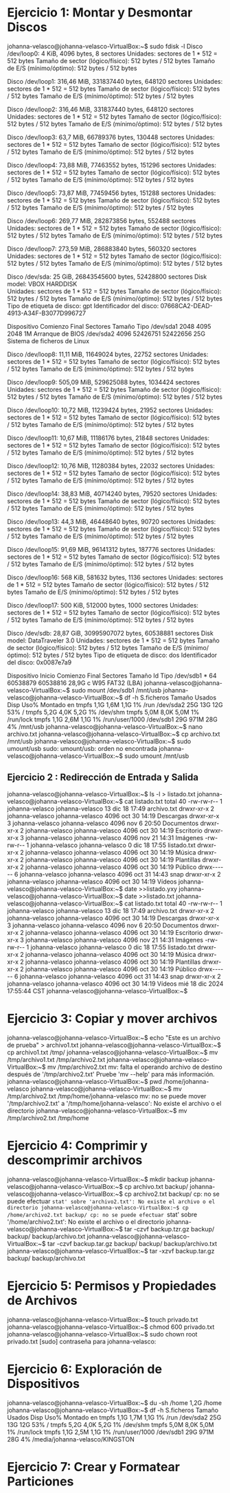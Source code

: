 # Ejercicio 1: Montar y Desmontar Discos

johanna-velasco@johanna-velasco-VirtualBox:~$ sudo fdisk -l
Disco /dev/loop0: 4 KiB, 4096 bytes, 8 sectores
Unidades: sectores de 1 * 512 = 512 bytes
Tamaño de sector (lógico/físico): 512 bytes / 512 bytes
Tamaño de E/S (mínimo/óptimo): 512 bytes / 512 bytes


Disco /dev/loop1: 316,46 MiB, 331837440 bytes, 648120 sectores
Unidades: sectores de 1 * 512 = 512 bytes
Tamaño de sector (lógico/físico): 512 bytes / 512 bytes
Tamaño de E/S (mínimo/óptimo): 512 bytes / 512 bytes


Disco /dev/loop2: 316,46 MiB, 331837440 bytes, 648120 sectores
Unidades: sectores de 1 * 512 = 512 bytes
Tamaño de sector (lógico/físico): 512 bytes / 512 bytes
Tamaño de E/S (mínimo/óptimo): 512 bytes / 512 bytes


Disco /dev/loop3: 63,7 MiB, 66789376 bytes, 130448 sectores
Unidades: sectores de 1 * 512 = 512 bytes
Tamaño de sector (lógico/físico): 512 bytes / 512 bytes
Tamaño de E/S (mínimo/óptimo): 512 bytes / 512 bytes


Disco /dev/loop4: 73,88 MiB, 77463552 bytes, 151296 sectores
Unidades: sectores de 1 * 512 = 512 bytes
Tamaño de sector (lógico/físico): 512 bytes / 512 bytes
Tamaño de E/S (mínimo/óptimo): 512 bytes / 512 bytes


Disco /dev/loop5: 73,87 MiB, 77459456 bytes, 151288 sectores
Unidades: sectores de 1 * 512 = 512 bytes
Tamaño de sector (lógico/físico): 512 bytes / 512 bytes
Tamaño de E/S (mínimo/óptimo): 512 bytes / 512 bytes


Disco /dev/loop6: 269,77 MiB, 282873856 bytes, 552488 sectores
Unidades: sectores de 1 * 512 = 512 bytes
Tamaño de sector (lógico/físico): 512 bytes / 512 bytes
Tamaño de E/S (mínimo/óptimo): 512 bytes / 512 bytes


Disco /dev/loop7: 273,59 MiB, 286883840 bytes, 560320 sectores
Unidades: sectores de 1 * 512 = 512 bytes
Tamaño de sector (lógico/físico): 512 bytes / 512 bytes
Tamaño de E/S (mínimo/óptimo): 512 bytes / 512 bytes


Disco /dev/sda: 25 GiB, 26843545600 bytes, 52428800 sectores
Disk model: VBOX HARDDISK   
Unidades: sectores de 1 * 512 = 512 bytes
Tamaño de sector (lógico/físico): 512 bytes / 512 bytes
Tamaño de E/S (mínimo/óptimo): 512 bytes / 512 bytes
Tipo de etiqueta de disco: gpt
Identificador del disco: 07668CA2-DEAD-4913-A34F-B3077D996727

Dispositivo Comienzo    Final Sectores Tamaño Tipo
/dev/sda1       2048     4095     2048     1M Arranque de BIOS
/dev/sda2       4096 52426751 52422656    25G Sistema de ficheros de Linux


Disco /dev/loop8: 11,11 MiB, 11649024 bytes, 22752 sectores
Unidades: sectores de 1 * 512 = 512 bytes
Tamaño de sector (lógico/físico): 512 bytes / 512 bytes
Tamaño de E/S (mínimo/óptimo): 512 bytes / 512 bytes


Disco /dev/loop9: 505,09 MiB, 529625088 bytes, 1034424 sectores
Unidades: sectores de 1 * 512 = 512 bytes
Tamaño de sector (lógico/físico): 512 bytes / 512 bytes
Tamaño de E/S (mínimo/óptimo): 512 bytes / 512 bytes


Disco /dev/loop10: 10,72 MiB, 11239424 bytes, 21952 sectores
Unidades: sectores de 1 * 512 = 512 bytes
Tamaño de sector (lógico/físico): 512 bytes / 512 bytes
Tamaño de E/S (mínimo/óptimo): 512 bytes / 512 bytes


Disco /dev/loop11: 10,67 MiB, 11186176 bytes, 21848 sectores
Unidades: sectores de 1 * 512 = 512 bytes
Tamaño de sector (lógico/físico): 512 bytes / 512 bytes
Tamaño de E/S (mínimo/óptimo): 512 bytes / 512 bytes


Disco /dev/loop12: 10,76 MiB, 11280384 bytes, 22032 sectores
Unidades: sectores de 1 * 512 = 512 bytes
Tamaño de sector (lógico/físico): 512 bytes / 512 bytes
Tamaño de E/S (mínimo/óptimo): 512 bytes / 512 bytes


Disco /dev/loop14: 38,83 MiB, 40714240 bytes, 79520 sectores
Unidades: sectores de 1 * 512 = 512 bytes
Tamaño de sector (lógico/físico): 512 bytes / 512 bytes
Tamaño de E/S (mínimo/óptimo): 512 bytes / 512 bytes


Disco /dev/loop13: 44,3 MiB, 46448640 bytes, 90720 sectores
Unidades: sectores de 1 * 512 = 512 bytes
Tamaño de sector (lógico/físico): 512 bytes / 512 bytes
Tamaño de E/S (mínimo/óptimo): 512 bytes / 512 bytes


Disco /dev/loop15: 91,69 MiB, 96141312 bytes, 187776 sectores
Unidades: sectores de 1 * 512 = 512 bytes
Tamaño de sector (lógico/físico): 512 bytes / 512 bytes
Tamaño de E/S (mínimo/óptimo): 512 bytes / 512 bytes


Disco /dev/loop16: 568 KiB, 581632 bytes, 1136 sectores
Unidades: sectores de 1 * 512 = 512 bytes
Tamaño de sector (lógico/físico): 512 bytes / 512 bytes
Tamaño de E/S (mínimo/óptimo): 512 bytes / 512 bytes


Disco /dev/loop17: 500 KiB, 512000 bytes, 1000 sectores
Unidades: sectores de 1 * 512 = 512 bytes
Tamaño de sector (lógico/físico): 512 bytes / 512 bytes
Tamaño de E/S (mínimo/óptimo): 512 bytes / 512 bytes


Disco /dev/sdb: 28,87 GiB, 30995907072 bytes, 60538881 sectores
Disk model: DataTraveler 3.0
Unidades: sectores de 1 * 512 = 512 bytes
Tamaño de sector (lógico/físico): 512 bytes / 512 bytes
Tamaño de E/S (mínimo/óptimo): 512 bytes / 512 bytes
Tipo de etiqueta de disco: dos
Identificador del disco: 0x0087e7a9

Dispositivo Inicio Comienzo    Final Sectores Tamaño Id Tipo
/dev/sdb1   *            64 60538879 60538816  28,9G  c W95 FAT32 (LBA)
johanna-velasco@johanna-velasco-VirtualBox:~$ sudo mount /dev/sdb1 /mnt/usb
johanna-velasco@johanna-velasco-VirtualBox:~$ df -h
S.ficheros     Tamaño Usados  Disp Uso% Montado en
tmpfs            1,1G   1,6M  1,1G   1% /run
/dev/sda2         25G    13G   12G  53% /
tmpfs            5,2G   4,0K  5,2G   1% /dev/shm
tmpfs            5,0M   8,0K  5,0M   1% /run/lock
tmpfs            1,1G   2,6M  1,1G   1% /run/user/1000
/dev/sdb1         29G   971M   28G   4% /mnt/usb
johanna-velasco@johanna-velasco-VirtualBox:~$ nano archivo.txt
johanna-velasco@johanna-velasco-VirtualBox:~$ cp archivo.txt /mnt/usb
johanna-velasco@johanna-velasco-VirtualBox:~$ sudo umount/usb
sudo: umount/usb: orden no encontrada
johanna-velasco@johanna-velasco-VirtualBox:~$ sudo umount /mnt/usb 

## Ejercicio 2 : Redirección de Entrada y Salida

johanna-velasco@johanna-velasco-VirtualBox:~$ ls -l > listado.txt
johanna-velasco@johanna-velasco-VirtualBox:~$ cat listado.txt
total 40
-rw-rw-r-- 1 johanna-velasco johanna-velasco   13 dic 18 17:49 archivo.txt
drwxr-xr-x 2 johanna-velasco johanna-velasco 4096 oct 30 14:19 Descargas
drwxr-xr-x 3 johanna-velasco johanna-velasco 4096 nov  6 20:50 Documentos
drwxr-xr-x 2 johanna-velasco johanna-velasco 4096 oct 30 14:19 Escritorio
drwxr-xr-x 3 johanna-velasco johanna-velasco 4096 nov 21 14:31 Imágenes
-rw-rw-r-- 1 johanna-velasco johanna-velasco    0 dic 18 17:55 listado.txt
drwxr-xr-x 2 johanna-velasco johanna-velasco 4096 oct 30 14:19 Música
drwxr-xr-x 2 johanna-velasco johanna-velasco 4096 oct 30 14:19 Plantillas
drwxr-xr-x 2 johanna-velasco johanna-velasco 4096 oct 30 14:19 Público
drwx------ 6 johanna-velasco johanna-velasco 4096 oct 31 14:43 snap
drwxr-xr-x 2 johanna-velasco johanna-velasco 4096 oct 30 14:19 Vídeos
johanna-velasco@johanna-velasco-VirtualBox:~$ date >>listado.yxy
johanna-velasco@johanna-velasco-VirtualBox:~$ date >>listado.txt
johanna-velasco@johanna-velasco-VirtualBox:~$ cat listado.txt
total 40
-rw-rw-r-- 1 johanna-velasco johanna-velasco   13 dic 18 17:49 archivo.txt
drwxr-xr-x 2 johanna-velasco johanna-velasco 4096 oct 30 14:19 Descargas
drwxr-xr-x 3 johanna-velasco johanna-velasco 4096 nov  6 20:50 Documentos
drwxr-xr-x 2 johanna-velasco johanna-velasco 4096 oct 30 14:19 Escritorio
drwxr-xr-x 3 johanna-velasco johanna-velasco 4096 nov 21 14:31 Imágenes
-rw-rw-r-- 1 johanna-velasco johanna-velasco    0 dic 18 17:55 listado.txt
drwxr-xr-x 2 johanna-velasco johanna-velasco 4096 oct 30 14:19 Música
drwxr-xr-x 2 johanna-velasco johanna-velasco 4096 oct 30 14:19 Plantillas
drwxr-xr-x 2 johanna-velasco johanna-velasco 4096 oct 30 14:19 Público
drwx------ 6 johanna-velasco johanna-velasco 4096 oct 31 14:43 snap
drwxr-xr-x 2 johanna-velasco johanna-velasco 4096 oct 30 14:19 Vídeos
mié 18 dic 2024 17:55:44 CST
johanna-velasco@johanna-velasco-VirtualBox:~$ 

# Ejercicio 3: Copiar y mover archivos

johanna-velasco@johanna-velasco-VirtualBox:~$ echo "Este es un archivo de prueba" > archivo1.txt
johanna-velasco@johanna-velasco-VirtualBox:~$ cp archivo1.txt /tmp/
johanna-velasco@johanna-velasco-VirtualBox:~$ mv /tmp/archivo1.txt /tmp/archivo2.txt
johanna-velasco@johanna-velasco-VirtualBox:~$ mv /tmp/archivo2.txt
mv: falta el operando archivo de destino después de '/tmp/archivo2.txt'
Pruebe 'mv --help' para más información.
johanna-velasco@johanna-velasco-VirtualBox:~$ pwd
/home/johanna-velasco
johanna-velasco@johanna-velasco-VirtualBox:~$ mv /tmp/archivo2.txt /tmp/home/johanna-velasco
mv: no se puede mover '/tmp/archivo2.txt' a '/tmp/home/johanna-velasco': No existe el archivo o el directorio
johanna-velasco@johanna-velasco-VirtualBox:~$ mv /tmp/archivo2.txt /tmp/home

# Ejercicio 4: Comprimir y descomprimir archivos

johanna-velasco@johanna-velasco-VirtualBox:~$ mkdir backup
johanna-velasco@johanna-velasco-VirtualBox:~$ cp archivo.txt backup/
johanna-velasco@johanna-velasco-VirtualBox:~$ cp archivo2.txt backup/
cp: no se puede efectuar `stat' sobre 'archivo2.txt': No existe el archivo o el directorio
johanna-velasco@johanna-velasco-VirtualBox:~$ cp /home/archivo2.txt backup/
cp: no se puede efectuar `stat' sobre '/home/archivo2.txt': No existe el archivo o el directorio
johanna-velasco@johanna-velasco-VirtualBox:~$ tar -czvf backup.tzr.gz backup/
backup/
backup/archivo.txt
johanna-velasco@johanna-velasco-VirtualBox:~$ tar -czvf backup.tar.gz backup/
backup/
backup/archivo.txt
johanna-velasco@johanna-velasco-VirtualBox:~$ tar -xzvf backup.tar.gz
backup/
backup/archivo.txt

# Ejercicio 5: Permisos y Propiedades de Archivos
johanna-velasco@johanna-velasco-VirtualBox:~$ touch privado.txt
johanna-velasco@johanna-velasco-VirtualBox:~$ chmod 600 privado.txt
johanna-velasco@johanna-velasco-VirtualBox:~$ sudo chown root privado.txt
[sudo] contraseña para johanna-velasco: 

# Ejercicio 6: Exploración de Dispositivos

johanna-velasco@johanna-velasco-VirtualBox:~$ du -sh /home
1,2G	/home
johanna-velasco@johanna-velasco-VirtualBox:~$ df -h
S.ficheros     Tamaño Usados  Disp Uso% Montado en
tmpfs            1,1G   1,7M  1,1G   1% /run
/dev/sda2         25G    13G   12G  53% /
tmpfs            5,2G   4,0K  5,2G   1% /dev/shm
tmpfs            5,0M   8,0K  5,0M   1% /run/lock
tmpfs            1,1G   2,5M  1,1G   1% /run/user/1000
/dev/sdb1         29G   971M   28G   4% /media/johanna-velasco/KINGSTON

# Ejercicio 7: Crear y Formatear Particiones



